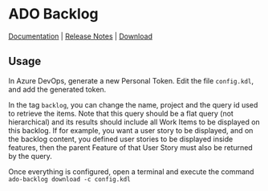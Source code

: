 # ADO Backlog
[Documentation](https://pedromsilvapt.github.io/ado-backlog/) | [Release Notes](https://pedromsilvapt.github.io/ado-backlog/release-notes) | [Download](https://github.com/pedromsilvapt/ado-backlog/releases)

## Usage
In Azure DevOps, generate a new Personal Token. Edit the file `config.kdl`, and add the generated token.

In the tag `backlog`, you can change the name, project and the query id used to retrieve the items. Note that this query should be a flat query (not hierarchical) and its results should include all Work Items to be displayed on this backlog. If for example, you want a user story to be displayed, and on the backlog content, you defined user stories to be displayed inside features, then the parent Feature of that User Story must also be returned by the query.

Once everything is configured, open a terminal and execute the command `ado-backlog download -c config.kdl`
